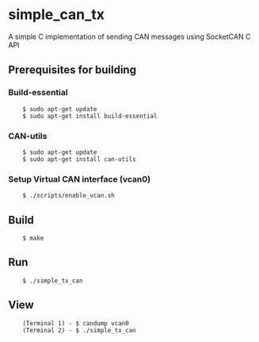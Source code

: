 # simple_can_tx
A simple C implementation of sending CAN messages using SocketCAN C API

## Prerequisites for building 
### Build-essential
```
    $ sudo apt-get update
    $ sudo apt-get install build-essential
```

### CAN-utils
```
    $ sudo apt-get update
    $ sudo apt-get install can-utils
```

### Setup Virtual CAN interface (vcan0)
```
    $ ./scripts/enable_vcan.sh
```

## Build
```
    $ make
```

## Run
```
    $ ./simple_tx_can
```
## View
```
    (Terminal 1) - $ candump vcan0
    (Terminal 2) - $ ./simple_tx_can
```
